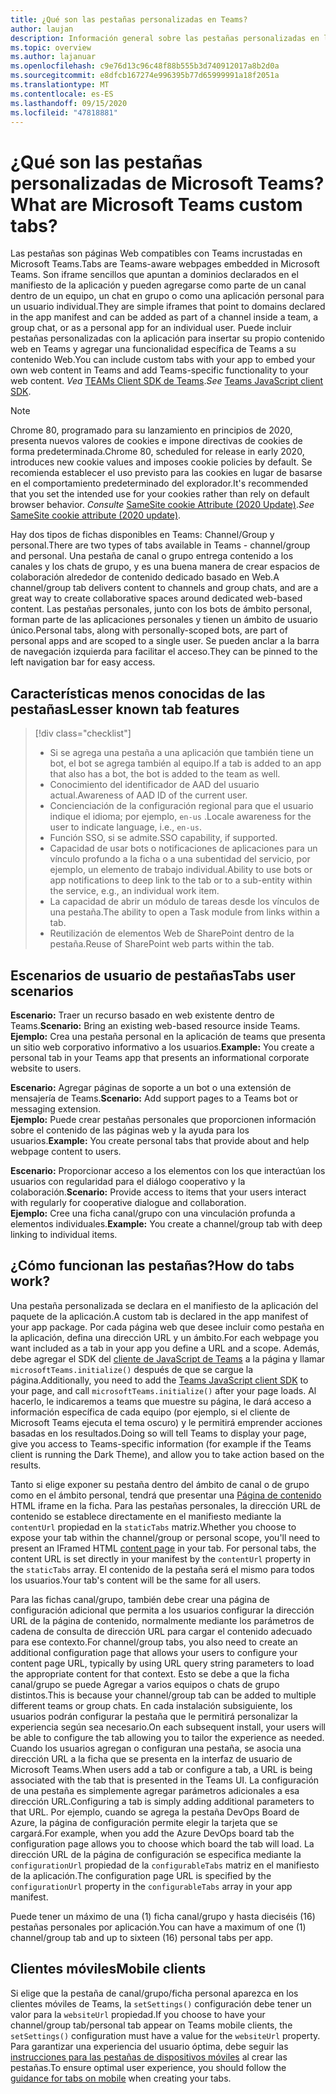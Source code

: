 ```yaml
---
title: ¿Qué son las pestañas personalizadas en Teams?
author: laujan
description: Información general sobre las pestañas personalizadas en la plataforma de Microsoft Teams
ms.topic: overview
ms.author: lajanuar
ms.openlocfilehash: c9e76d13c96c48f88b555b3d740912017a8b2d0a
ms.sourcegitcommit: e8dfcb167274e996395b77d65999991a18f2051a
ms.translationtype: MT
ms.contentlocale: es-ES
ms.lasthandoff: 09/15/2020
ms.locfileid: "47818881"
---
```

# <a name="what-are-microsoft-teams-custom-tabs"></a><span data-ttu-id="f3911-103">¿Qué son las pestañas personalizadas de Microsoft Teams?</span><span class="sxs-lookup"><span data-stu-id="f3911-103">What are Microsoft Teams custom tabs?</span></span>

<span data-ttu-id="f3911-104">Las pestañas son páginas Web compatibles con Teams incrustadas en Microsoft Teams.</span><span class="sxs-lookup"><span data-stu-id="f3911-104">Tabs are Teams-aware webpages embedded in Microsoft Teams.</span></span> <span data-ttu-id="f3911-105">Son iframe sencillos que apuntan a dominios declarados en el manifiesto de la aplicación y pueden agregarse como parte de un canal dentro de un equipo, un chat en grupo o como una aplicación personal para un usuario individual.</span><span class="sxs-lookup"><span data-stu-id="f3911-105">They are simple iframes that point to domains declared in the app manifest and can be added as part of a channel inside a team, a group chat, or as a personal app for an individual user.</span></span> <span data-ttu-id="f3911-106">Puede incluir pestañas personalizadas con la aplicación para insertar su propio contenido web en Teams y agregar una funcionalidad específica de Teams a su contenido Web.</span><span class="sxs-lookup"><span data-stu-id="f3911-106">You can include custom tabs with your app to embed your own web content in Teams and add Teams-specific functionality to your web content.</span></span> <span data-ttu-id="f3911-107">*Vea* [TEAMs Client SDK de Teams](/javascript/api/overview/msteams-client).</span><span class="sxs-lookup"><span data-stu-id="f3911-107">*See* [Teams JavaScript client SDK](/javascript/api/overview/msteams-client).</span></span>

> [!NOTE]
> <span data-ttu-id="f3911-108">Chrome 80, programado para su lanzamiento en principios de 2020, presenta nuevos valores de cookies e impone directivas de cookies de forma predeterminada.</span><span class="sxs-lookup"><span data-stu-id="f3911-108">Chrome 80, scheduled for release in early 2020, introduces new cookie values and imposes cookie policies by default.</span></span> <span data-ttu-id="f3911-109">Se recomienda establecer el uso previsto para las cookies en lugar de basarse en el comportamiento predeterminado del explorador.</span><span class="sxs-lookup"><span data-stu-id="f3911-109">It's recommended that you set the intended use for your cookies rather than rely on default browser behavior.</span></span> <span data-ttu-id="f3911-110">*Consulte* [SameSite cookie Attribute (2020 Update)](../resources/samesite-cookie-update.md).</span><span class="sxs-lookup"><span data-stu-id="f3911-110">*See* [SameSite cookie attribute (2020 update)](../resources/samesite-cookie-update.md).</span></span>

<span data-ttu-id="f3911-111">Hay dos tipos de fichas disponibles en Teams: Channel/Group y personal.</span><span class="sxs-lookup"><span data-stu-id="f3911-111">There are two types of tabs available in Teams - channel/group and personal.</span></span> <span data-ttu-id="f3911-112">Una pestaña de canal o grupo entrega contenido a los canales y los chats de grupo, y es una buena manera de crear espacios de colaboración alrededor de contenido dedicado basado en Web.</span><span class="sxs-lookup"><span data-stu-id="f3911-112">A channel/group tab delivers content to channels and group chats, and are a great way to create collaborative spaces around dedicated web-based content.</span></span> <span data-ttu-id="f3911-113">Las pestañas personales, junto con los bots de ámbito personal, forman parte de las aplicaciones personales y tienen un ámbito de usuario único.</span><span class="sxs-lookup"><span data-stu-id="f3911-113">Personal tabs, along with personally-scoped bots, are part of personal apps and are scoped to a single user.</span></span> <span data-ttu-id="f3911-114">Se pueden anclar a la barra de navegación izquierda para facilitar el acceso.</span><span class="sxs-lookup"><span data-stu-id="f3911-114">They can be pinned to the left navigation bar for easy access.</span></span>

## <a name="lesser-known-tab-features"></a><span data-ttu-id="f3911-115">Características menos conocidas de las pestañas</span><span class="sxs-lookup"><span data-stu-id="f3911-115">Lesser known tab features</span></span>

> [!div class="checklist"]
>
> * <span data-ttu-id="f3911-116">Si se agrega una pestaña a una aplicación que también tiene un bot, el bot se agrega también al equipo.</span><span class="sxs-lookup"><span data-stu-id="f3911-116">If a tab is added to an app that also has a bot, the bot is added to the team as well.</span></span>
> * <span data-ttu-id="f3911-117">Conocimiento del identificador de AAD del usuario actual.</span><span class="sxs-lookup"><span data-stu-id="f3911-117">Awareness of AAD ID of the current user.</span></span>
> * <span data-ttu-id="f3911-118">Concienciación de la configuración regional para que el usuario indique el idioma; por ejemplo, `en-us` .</span><span class="sxs-lookup"><span data-stu-id="f3911-118">Locale awareness for the user to indicate language, i.e., `en-us`.</span></span> 
> * <span data-ttu-id="f3911-119">Función SSO, si se admite.</span><span class="sxs-lookup"><span data-stu-id="f3911-119">SSO capability, if supported.</span></span>
> * <span data-ttu-id="f3911-120">Capacidad de usar bots o notificaciones de aplicaciones para un vínculo profundo a la ficha o a una subentidad del servicio, por ejemplo, un elemento de trabajo individual.</span><span class="sxs-lookup"><span data-stu-id="f3911-120">Ability to use bots or app notifications to deep link to the tab or to a sub-entity within the service, e.g., an individual work item.</span></span>
> * <span data-ttu-id="f3911-121">La capacidad de abrir un módulo de tareas desde los vínculos de una pestaña.</span><span class="sxs-lookup"><span data-stu-id="f3911-121">The ability to open a Task module from links within a tab.</span></span>
> * <span data-ttu-id="f3911-122">Reutilización de elementos Web de SharePoint dentro de la pestaña.</span><span class="sxs-lookup"><span data-stu-id="f3911-122">Reuse of SharePoint web parts within the tab.</span></span>

## <a name="tabs-user-scenarios"></a><span data-ttu-id="f3911-123">Escenarios de usuario de pestañas</span><span class="sxs-lookup"><span data-stu-id="f3911-123">Tabs user scenarios</span></span>

<span data-ttu-id="f3911-124">**Escenario:** Traer un recurso basado en web existente dentro de Teams.</span><span class="sxs-lookup"><span data-stu-id="f3911-124">**Scenario:** Bring an existing web-based resource inside Teams.</span></span> \
<span data-ttu-id="f3911-125">**Ejemplo:** Crea una pestaña personal en la aplicación de teams que presenta un sitio web corporativo informativo a los usuarios.</span><span class="sxs-lookup"><span data-stu-id="f3911-125">**Example:** You create a personal tab in your Teams app that presents an informational corporate website to users.</span></span>

<span data-ttu-id="f3911-126">**Escenario:** Agregar páginas de soporte a un bot o una extensión de mensajería de Teams.</span><span class="sxs-lookup"><span data-stu-id="f3911-126">**Scenario:** Add support pages to a Teams bot or messaging extension.</span></span> \
<span data-ttu-id="f3911-127">**Ejemplo:** Puede crear pestañas personales que proporcionen información sobre el contenido de las páginas web y la ayuda para los usuarios.</span><span class="sxs-lookup"><span data-stu-id="f3911-127">**Example:** You create personal tabs that provide about and help webpage content to users.</span></span>

<span data-ttu-id="f3911-128">**Escenario:** Proporcionar acceso a los elementos con los que interactúan los usuarios con regularidad para el diálogo cooperativo y la colaboración.</span><span class="sxs-lookup"><span data-stu-id="f3911-128">**Scenario:** Provide access to items that your users interact with regularly for cooperative dialogue and collaboration.</span></span> \
<span data-ttu-id="f3911-129">**Ejemplo:** Cree una ficha canal/grupo con una vinculación profunda a elementos individuales.</span><span class="sxs-lookup"><span data-stu-id="f3911-129">**Example:** You create a channel/group tab with deep linking to individual items.</span></span>

## <a name="how-do-tabs-work"></a><span data-ttu-id="f3911-130">¿Cómo funcionan las pestañas?</span><span class="sxs-lookup"><span data-stu-id="f3911-130">How do tabs work?</span></span>

<span data-ttu-id="f3911-131">Una pestaña personalizada se declara en el manifiesto de la aplicación del paquete de la aplicación.</span><span class="sxs-lookup"><span data-stu-id="f3911-131">A custom tab is declared in the app manifest of your app package.</span></span> <span data-ttu-id="f3911-132">Por cada página web que desee incluir como pestaña en la aplicación, defina una dirección URL y un ámbito.</span><span class="sxs-lookup"><span data-stu-id="f3911-132">For each webpage you want included as a tab in your app you define a URL and a scope.</span></span> <span data-ttu-id="f3911-133">Además, debe agregar el SDK del [cliente de JavaScript de Teams](/javascript/api/overview/msteams-client) a la página y llamar `microsoftTeams.initialize()` después de que se cargue la página.</span><span class="sxs-lookup"><span data-stu-id="f3911-133">Additionally, you need to add the [Teams JavaScript client SDK](/javascript/api/overview/msteams-client) to your page, and call `microsoftTeams.initialize()` after your page loads.</span></span> <span data-ttu-id="f3911-134">Al hacerlo, le indicaremos a teams que muestre su página, le dará acceso a información específica de cada equipo (por ejemplo, si el cliente de Microsoft Teams ejecuta el tema oscuro) y le permitirá emprender acciones basadas en los resultados.</span><span class="sxs-lookup"><span data-stu-id="f3911-134">Doing so will tell Teams to display your page, give you access to Teams-specific information (for example if the Teams client is running the Dark Theme), and allow you to take action based on the results.</span></span>

<span data-ttu-id="f3911-135">Tanto si elige exponer su pestaña dentro del ámbito de canal o de grupo como en el ámbito personal, tendrá que presentar una [Página de contenido](~/tabs/how-to/create-tab-pages/content-page.md) HTML iframe en la ficha. Para las pestañas personales, la dirección URL de contenido se establece directamente en el manifiesto mediante la `contentUrl` propiedad en la `staticTabs` matriz.</span><span class="sxs-lookup"><span data-stu-id="f3911-135">Whether you choose to expose your tab within the channel/group or personal scope, you'll need to present an IFramed HTML [content page](~/tabs/how-to/create-tab-pages/content-page.md) in your tab. For personal tabs, the content URL is set directly in your manifest by the `contentUrl` property in the `staticTabs` array.</span></span> <span data-ttu-id="f3911-136">El contenido de la pestaña será el mismo para todos los usuarios.</span><span class="sxs-lookup"><span data-stu-id="f3911-136">Your tab's content will be the same for all users.</span></span>

<span data-ttu-id="f3911-137">Para las fichas canal/grupo, también debe crear una página de configuración adicional que permita a los usuarios configurar la dirección URL de la página de contenido, normalmente mediante los parámetros de cadena de consulta de dirección URL para cargar el contenido adecuado para ese contexto.</span><span class="sxs-lookup"><span data-stu-id="f3911-137">For channel/group tabs, you also need to create an additional configuration page that allows your users to configure your content page URL, typically by using URL query string parameters to load the appropriate content for that context.</span></span> <span data-ttu-id="f3911-138">Esto se debe a que la ficha canal/grupo se puede Agregar a varios equipos o chats de grupo distintos.</span><span class="sxs-lookup"><span data-stu-id="f3911-138">This is because your channel/group tab can be added to multiple different teams or group chats.</span></span> <span data-ttu-id="f3911-139">En cada instalación subsiguiente, los usuarios podrán configurar la pestaña que le permitirá personalizar la experiencia según sea necesario.</span><span class="sxs-lookup"><span data-stu-id="f3911-139">On each subsequent install, your users will be able to configure the tab allowing you to tailor the experience as needed.</span></span> <span data-ttu-id="f3911-140">Cuando los usuarios agregan o configuran una pestaña, se asocia una dirección URL a la ficha que se presenta en la interfaz de usuario de Microsoft Teams.</span><span class="sxs-lookup"><span data-stu-id="f3911-140">When users add a tab or configure a tab, a URL is being associated with the tab that is presented in the Teams UI.</span></span> <span data-ttu-id="f3911-141">La configuración de una pestaña es simplemente agregar parámetros adicionales a esa dirección URL.</span><span class="sxs-lookup"><span data-stu-id="f3911-141">Configuring a tab is simply adding additional parameters to that URL.</span></span> <span data-ttu-id="f3911-142">Por ejemplo, cuando se agrega la pestaña DevOps Board de Azure, la página de configuración permite elegir la tarjeta que se cargará.</span><span class="sxs-lookup"><span data-stu-id="f3911-142">For example, when you add the Azure DevOps board tab the configuration page allows you to choose which board the tab will load.</span></span> <span data-ttu-id="f3911-143">La dirección URL de la página de configuración se especifica mediante la  `configurationUrl` propiedad de la `configurableTabs` matriz en el manifiesto de la aplicación.</span><span class="sxs-lookup"><span data-stu-id="f3911-143">The configuration page URL is specified by the  `configurationUrl` property in the `configurableTabs` array in your app manifest.</span></span>

<span data-ttu-id="f3911-144">Puede tener un máximo de una (1) ficha canal/grupo y hasta dieciséis (16) pestañas personales por aplicación.</span><span class="sxs-lookup"><span data-stu-id="f3911-144">You can have a maximum of one (1) channel/group tab and up to sixteen (16) personal tabs per app.</span></span>

## <a name="mobile-clients"></a><span data-ttu-id="f3911-145">Clientes móviles</span><span class="sxs-lookup"><span data-stu-id="f3911-145">Mobile clients</span></span>

<span data-ttu-id="f3911-146">Si elige que la pestaña de canal/grupo/ficha personal aparezca en los clientes móviles de Teams, la `setSettings()` configuración debe tener un valor para la `websiteUrl` propiedad.</span><span class="sxs-lookup"><span data-stu-id="f3911-146">If you choose to have your channel/group tab/personal tab appear on Teams mobile clients, the `setSettings()` configuration must have a value for the `websiteUrl` property.</span></span> <span data-ttu-id="f3911-147">Para garantizar una experiencia del usuario óptima, debe seguir las [instrucciones para las pestañas de dispositivos móviles](~/tabs/design/tabs-mobile.md) al crear las pestañas.</span><span class="sxs-lookup"><span data-stu-id="f3911-147">To ensure optimal user experience, you should follow the [guidance for tabs on mobile](~/tabs/design/tabs-mobile.md) when creating your tabs.</span></span>

